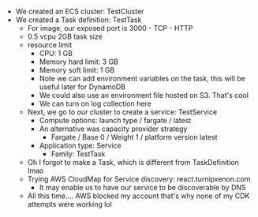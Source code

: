 - We created an ECS cluster: TestCluster
- We created a Task definition: TestTask
  - For image, our exposed port is 3000 - TCP - HTTP
  - 0.5 vcpu 2GB task size
  - resource limit
    - CPU: 1 GB
    - Memory hard limit: 3 GB
    - Memory soft limit: 1 GB
    - Note we can add environment variables on the task, this will be useful later for DynamoDB
    - We could also use an environment file hosted on S3. That's cool
    - We can turn on log collection here
  - Next, we go to our cluster to create a service: TestService
    - Compute options: launch type / fargate / latest
    - An alternative was capacity provider strategy
      - Fargate / Base 0 / Weight 1 / platform version latest
    - Application type: Service
      - Family: TestTask
  - Oh I forgot to make a Task, which is different from TaskDefinition lmao
  - Trying AWS CloudMap for Service discovery: react.turnipxenon.com
    - It may enable us to have our service to be discoverable by DNS
  - All this time.... AWS blocked my account that's why none of my CDK attempts were working lol